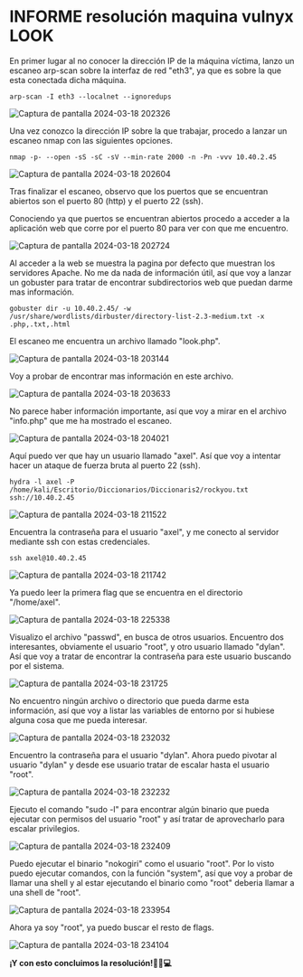 # INFORME resolución maquina vulnyx LOOK

En primer lugar al no conocer la dirección IP de la máquina víctima, lanzo un escaneo arp-scan sobre la interfaz de red "eth3", ya que es sobre la que esta conectada dicha máquina.

```
arp-scan -I eth3 --localnet --ignoredups
```

![Captura de pantalla 2024-03-18 202326](https://github.com/CBonastre/hacking_labs/assets/151465796/ac3a53e3-c6e9-4825-8da0-fff69caff030)


Una vez conozco la dirección IP sobre la que trabajar, procedo a lanzar un escaneo nmap con las siguientes opciones.

```
nmap -p- --open -sS -sC -sV --min-rate 2000 -n -Pn -vvv 10.40.2.45
```

![Captura de pantalla 2024-03-18 202604](https://github.com/CBonastre/hacking_labs/assets/151465796/7cf41404-5521-4eac-baa2-88b1073486af)


Tras finalizar el escaneo, observo que los puertos que se encuentran abiertos son el puerto 80 (http) y el puerto 22 (ssh).

Conociendo ya que puertos se encuentran abiertos procedo a acceder a la aplicación web que corre por el puerto 80 para ver con que me encuentro.

![Captura de pantalla 2024-03-18 202724](https://github.com/CBonastre/hacking_labs/assets/151465796/70b13606-0c9b-4d88-8227-b6a4f38643e1)


Al acceder a la web se muestra la pagina por defecto que muestran los servidores Apache. No me da nada de información útil, así que voy a lanzar un gobuster para tratar de encontrar subdirectorios web que puedan darme mas información.

```
gobuster dir -u 10.40.2.45/ -w /usr/share/wordlists/dirbuster/directory-list-2.3-medium.txt -x .php,.txt,.html
```

El escaneo me encuentra un archivo llamado "look.php".

![Captura de pantalla 2024-03-18 203144](https://github.com/CBonastre/hacking_labs/assets/151465796/99e85991-019a-46cc-a3ef-88a7a2a76b05)


Voy a probar de encontrar mas información en este archivo.

![Captura de pantalla 2024-03-18 203633](https://github.com/CBonastre/hacking_labs/assets/151465796/8b7275b1-df4f-4e75-a043-6f3b3d5859e8)


No parece haber información importante, así que voy a mirar en el archivo "info.php" que me ha mostrado el escaneo.

![Captura de pantalla 2024-03-18 204021](https://github.com/CBonastre/hacking_labs/assets/151465796/e241557c-a43c-4a59-847c-a1c984c0a773)


Aquí puedo ver que hay un usuario llamado "axel". Así que voy a intentar hacer un ataque de fuerza bruta al puerto 22 (ssh).

```
hydra -l axel -P /home/kali/Escritorio/Diccionarios/Diccionaris2/rockyou.txt ssh://10.40.2.45
```

![Captura de pantalla 2024-03-18 211522](https://github.com/CBonastre/hacking_labs/assets/151465796/88c0565d-5650-4fc0-93a1-9a7f3c9f2096)


Encuentra la contraseña para el usuario "axel", y me conecto al servidor mediante ssh con estas credenciales.

```
ssh axel@10.40.2.45
```

![Captura de pantalla 2024-03-18 211742](https://github.com/CBonastre/hacking_labs/assets/151465796/a1058587-e1e9-4d22-8597-01963e353475)


Ya puedo leer la primera flag que se encuentra en el directorio "/home/axel".

![Captura de pantalla 2024-03-18 225338](https://github.com/CBonastre/hacking_labs/assets/151465796/99a8f11d-a497-4372-991d-e14cd0b64ee1)

Visualizo el archivo "passwd", en busca de otros usuarios. Encuentro dos interesantes, obviamente el usuario "root", y otro usuario llamado "dylan". Así que voy a tratar de encontrar la contraseña para este usuario buscando por el sistema.

![Captura de pantalla 2024-03-18 231725](https://github.com/CBonastre/hacking_labs/assets/151465796/933ea7cf-e0ba-4a21-9689-a0899b14fbd8)


No encuentro ningún archivo o directorio que pueda darme esta información, así que voy a listar las variables de entorno por si hubiese alguna cosa que me pueda interesar.

![Captura de pantalla 2024-03-18 232032](https://github.com/CBonastre/hacking_labs/assets/151465796/89445e49-56cc-436c-8e7b-d35a79ab065a)


Encuentro la contraseña para el usuario "dylan". Ahora puedo pivotar al usuario "dylan" y desde ese usuario tratar de escalar hasta el usuario "root".

![Captura de pantalla 2024-03-18 232232](https://github.com/CBonastre/hacking_labs/assets/151465796/fcb26308-66f4-4527-9f4d-aeeb1da53f8e)


Ejecuto el comando "sudo -l" para encontrar algún  binario que pueda ejecutar con permisos del usuario "root" y así tratar de aprovecharlo para escalar privilegios.

![Captura de pantalla 2024-03-18 232409](https://github.com/CBonastre/hacking_labs/assets/151465796/36a6e079-0965-41c1-bae0-e3b0fdc3ebb7)


Puedo ejecutar el binario "nokogiri" como el usuario "root". Por lo visto puedo ejecutar comandos, con la función "system", así que voy a probar de llamar una shell y al estar ejecutando el binario como "root" deberia llamar a una shell de "root".

![Captura de pantalla 2024-03-18 233954](https://github.com/CBonastre/hacking_labs/assets/151465796/7403a2e1-918e-4806-ac8c-df2f914661ba)


Ahora ya soy "root", ya puedo buscar el resto de flags.

![Captura de pantalla 2024-03-18 234104](https://github.com/CBonastre/hacking_labs/assets/151465796/126798f7-4a56-4393-b2ce-74f516e0b421)

**¡Y con esto concluimos la resolución!🎉🚀💻**






